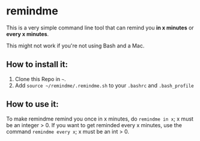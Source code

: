 # remindme

This is a very simple command line tool that
can remind you **in x minutes** or **every x minutes**.

This might not work if you're not using Bash and a Mac.

## How to install it:

1. Clone this Repo in ```~```.
2. Add ```source ~/remindme/.remindme.sh``` to your ```.bashrc``` and ```.bash_profile```

## How to use it:

To make remindme remind you once in x minutes, do ```remindme in x```; x must be an integer > 0.
If you want to get reminded every x minutes, use the command ```remindme every x```; x must be an int > 0.
